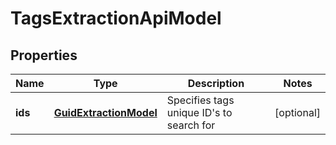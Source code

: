 
# TagsExtractionApiModel

## Properties
| Name | Type | Description | Notes |
| ------------ | ------------- | ------------- | ------------- |
| **ids** | [**GuidExtractionModel**](GuidExtractionModel.md) | Specifies tags unique ID&#39;s to search for |  [optional] |



